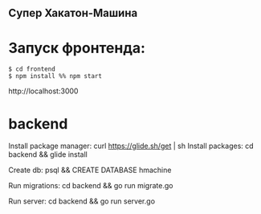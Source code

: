 ## Супер Хакатон-Машина

# Запуск фронтенда:
```
$ cd frontend
$ npm install %% npm start
```
http://localhost:3000

# backend

Install package manager: curl https://glide.sh/get | sh
Install packages: cd backend && glide install

Create db: psql && CREATE DATABASE hmachine

Run migrations: cd backend && go run migrate.go

Run server: cd backend && go run server.go
